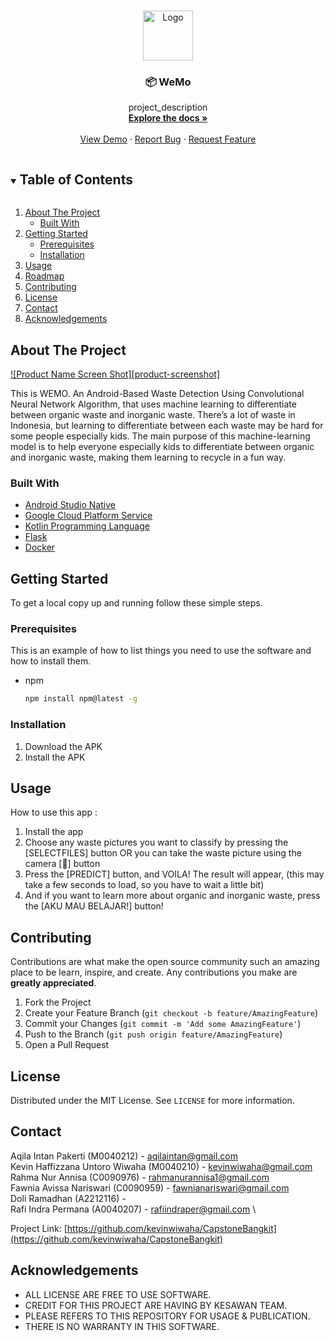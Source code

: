 <!-- <!-- vv -->
<!-- PROJECT SHIELDS -->
<!--
*** I'm using markdown "reference style" links for readability.
*** Reference links are enclosed in brackets [ ] instead of parentheses ( ).
*** See the bottom of this document for the declaration of the reference variables
*** for contributors-url, forks-url, etc. This is an optional, concise syntax you may use.
*** https://www.markdownguide.org/basic-syntax/#reference-style-links
-->


<!-- PROJECT LOGO -->
<br />
<p align="center">
  <a href="https://github.com/github_username/repo_name">
    <img src="images/logo.png" alt="Logo" width="80" height="80">
  </a>

  <h3 align="center">📦 WeMo</h3>

  <p align="center">
    project_description
    <br />
    <a href="https://github.com/github_username/repo_name"><strong>Explore the docs »</strong></a>
    <br />
    <br />
    <a href="https://github.com/github_username/repo_name">View Demo</a>
    ·
    <a href="https://github.com/github_username/repo_name/issues">Report Bug</a>
    ·
    <a href="https://github.com/github_username/repo_name/issues">Request Feature</a>
  </p>
</p>



<!-- TABLE OF CONTENTS -->
<details open="open">
  <summary><h2 style="display: inline-block">Table of Contents</h2></summary>
  <ol>
    <li>
      <a href="#about-the-project">About The Project</a>
      <ul>
        <li><a href="#built-with">Built With</a></li>
      </ul>
    </li>
    <li>
      <a href="#getting-started">Getting Started</a>
      <ul>
        <li><a href="#prerequisites">Prerequisites</a></li>
        <li><a href="#installation">Installation</a></li>
      </ul>
    </li>
    <li><a href="#usage">Usage</a></li>
    <li><a href="#roadmap">Roadmap</a></li>
    <li><a href="#contributing">Contributing</a></li>
    <li><a href="#license">License</a></li>
    <li><a href="#contact">Contact</a></li>
    <li><a href="#acknowledgements">Acknowledgements</a></li>
  </ol>
</details>



<!-- ABOUT THE PROJECT -->
## About The Project

[![Product Name Screen Shot][product-screenshot]](https://example.com)

This is WEMO. An Android-Based Waste Detection Using Convolutional Neural Network Algorithm, that uses machine learning to differentiate between organic waste and inorganic waste. There’s a lot of waste in Indonesia, but learning to differentiate between each waste may be hard for some people especially kids. The main purpose of this machine-learning model is to help everyone especially kids to differentiate between organic and inorganic waste, making them learning to recycle in a fun way.


### Built With

* [Android Studio Native](https://developer.android.com/studio)
* [Google Cloud Platform Service](https://cloud.google.com/gcp)
* [Kotlin Programming Language](https://kotlinlang.org/)
* [Flask](https://flask.palletsprojects.com/en/2.0.x/)
* [Docker](https://www.docker.com/)



<!-- GETTING STARTED -->
## Getting Started

To get a local copy up and running follow these simple steps.

### Prerequisites

This is an example of how to list things you need to use the software and how to install them.
* npm
  ```sh
  npm install npm@latest -g
  ```

### Installation

1. Download the APK
2. Install the APK
<!-- 1. Clone the repo
   ```sh
   git clone https://github.com/github_username/repo_name.git
   ```
2. Install NPM packages
   ```sh
   npm install
   ``` -->



<!-- USAGE EXAMPLES -->
## Usage

How to use this app :
1.	Install the app
2.	Choose any waste pictures you want to classify by pressing the [SELECTFILES] button OR you can take the waste picture using the  camera [📸] button
3.	Press the [PREDICT] button, and VOILA! The result will appear, (this may take a few seconds to load, so you have to wait a little bit)
4.	And if you want to learn more about organic and inorganic waste, press the [AKU MAU BELAJAR!] button!

<!-- _For more examples, please refer to the [Documentation](https://example.com)_ -->



<!-- ROADMAP -->
<!-- ## Roadmap

See the [open issues](https://github.com/github_username/repo_name/issues) for a list of proposed features (and known issues). -->



<!-- CONTRIBUTING -->
## Contributing

Contributions are what make the open source community such an amazing place to be learn, inspire, and create. Any contributions you make are **greatly appreciated**.

1. Fork the Project
2. Create your Feature Branch (`git checkout -b feature/AmazingFeature`)
3. Commit your Changes (`git commit -m 'Add some AmazingFeature'`)
4. Push to the Branch (`git push origin feature/AmazingFeature`)
5. Open a Pull Request



<!-- LICENSE -->
## License

Distributed under the MIT License. See `LICENSE` for more information.



<!-- CONTACT -->
## Contact

Aqila Intan Pakerti (M0040212) - [aqilaintan@gmail.com](https://mail.google.com/mail/u/0/#inbox?compose=new) \
Kevin Haffizzana Untoro Wiwaha (M0040210) - [kevinwiwaha@gmail.com](https://mail.google.com/mail/u/0/#inbox?compose=new) \
Rahma Nur Annisa (C0090976) - [rahmanurannisa1@gmail.com](https://mail.google.com/mail/u/0/#inbox?compose=new) \
Fawnia Avissa Nariswari (C0090959) - [fawnianariswari@gmail.com](https://mail.google.com/mail/u/0/#inbox?compose=new) \
Doli Ramadhan (A2212116) - [](https://mail.google.com/mail/u/0/#inbox?compose=new) \
Rafi Indra Permana (A0040207) - [rafiindraper@gmail.com](https://mail.google.com/mail/u/0/#inbox?compose=new) \

Project Link: [https://github.com/kevinwiwaha/CapstoneBangkit](https://github.com/kevinwiwaha/CapstoneBangkit)



<!-- ACKNOWLEDGEMENTS -->
## Acknowledgements

* []() ALL LICENSE ARE FREE TO USE SOFTWARE.
* []() CREDIT FOR THIS PROJECT ARE HAVING BY KESAWAN TEAM.
* []() PLEASE REFERS TO THIS REPOSITORY FOR USAGE & PUBLICATION.
* []() THERE IS NO WARRANTY IN THIS SOFTWARE.





<!-- MARKDOWN LINKS & IMAGES -->
<!-- https://www.markdownguide.org/basic-syntax/#reference-style-links -->
[contributors-shield]: https://img.shields.io/github/contributors/github_username/repo.svg?style=for-the-badge
[contributors-url]: https://github.com/github_username/repo/graphs/contributors
[forks-shield]: https://img.shields.io/github/forks/github_username/repo.svg?style=for-the-badge
[forks-url]: https://github.com/github_username/repo/network/members
[stars-shield]: https://img.shields.io/github/stars/github_username/repo.svg?style=for-the-badge
[stars-url]: https://github.com/github_username/repo/stargazers
[issues-shield]: https://img.shields.io/github/issues/github_username/repo.svg?style=for-the-badge
[issues-url]: https://github.com/github_username/repo/issues
[license-shield]: https://img.shields.io/github/license/github_username/repo.svg?style=for-the-badge
[license-url]: https://github.com/github_username/repo/blob/master/LICENSE.txt
[linkedin-shield]: https://img.shields.io/badge/-LinkedIn-black.svg?style=for-the-badge&logo=linkedin&colorB=555
[linkedin-url]: https://linkedin.com/in/github_username
